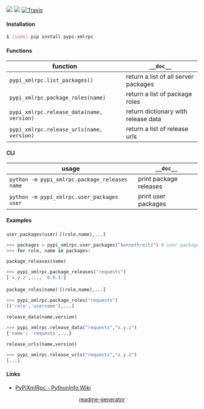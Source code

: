 <!--
https://pypi.org/project/readme-generator/
-->

[![](https://img.shields.io/pypi/pyversions/pypi-xmlrpc.svg?longCache=True)](https://pypi.org/project/pypi-xmlrpc/)
[![](https://img.shields.io/pypi/v/pypi-xmlrpc.svg?maxAge=3600)](https://pypi.org/project/pypi-xmlrpc/)
[![Travis](https://api.travis-ci.org/looking-for-a-job/pypi-xmlrpc.py.svg?branch=master)](https://travis-ci.org/looking-for-a-job/pypi-xmlrpc.py/)

#### Installation
```bash
$ [sudo] pip install pypi-xmlrpc
```

#### Functions
function|`__doc__`
-|-
`pypi_xmlrpc.list_packages()` |return a list of all server packages
`pypi_xmlrpc.package_roles(name)` |return a list of package roles
`pypi_xmlrpc.release_data(name, version)` |return dictionary with release data
`pypi_xmlrpc.release_urls(name, version)` |return a list of release urls

#### CLI
usage|`__doc__`
-|-
`python -m pypi_xmlrpc.package_releases name` |print package releases
`python -m pypi_xmlrpc.user_packages user` |print user packages

#### Examples
`user_packages(user)` `[(role,name),...]`
```python
>>> packages = pypi_xmlrpc.user_packages("kennethreitz") # user packages
>>> for role, name in packages:
```

`package_releases(name)`
```python
>>> pypi_xmlrpc.package_releases("requests")
['x.y.z',..., '0.0.1']
```

`package_roles(name)` `[(role,name),...]`
```python
>>> pypi_xmlrpc.package_roles("requests")
[('role','username'),...]
```

`release_data(name,version)`
```python
>>> pypi_xmlrpc.release_data("requests","x.y.z")
{'name': 'requests',...}
```


`release_urls(name,version)`
```python
>>> pypi_xmlrpc.release_urls("requests","x.y.z")
[...]
```

#### Links
+   [PyPiXmlRpc - PythonInfo Wiki](http://wiki.python.org/moin/PyPiXmlRpc)

<p align="center">
    <a href="https://pypi.org/project/readme-generator/">readme-generator</a>
</p>